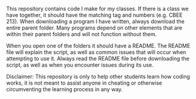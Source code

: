 This repository contains code I make for my classes. If there is a class we have together, it should have the matching 
tag and numbers (e.g. CBEE 213). When downloading a program I have written, always download the entire parent folder. 
Many programs depend on other elements that are within their parent folders and will not function without them. 

When you open one of the folders it should have a README. The README file will explain the script, as well as common 
issues that will occur when attempting to use it. Always read the README file before downloading the script, as well 
as when you encounter issues during its use. 

Disclaimer: This repository is only to help other students learn how coding works, it is not meant to assist anyone in
cheating or otherwise circumventing the learning process in any way. 
